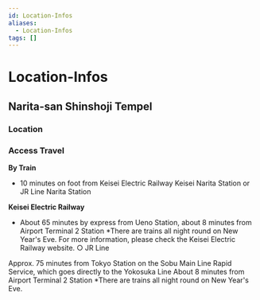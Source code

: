 ```yaml
---
id: Location-Infos
aliases:
  - Location-Infos
tags: []
---
```


# Location-Infos

## Narita-san Shinshoji Tempel

### Location

### Access Travel

**By Train**

- 10 minutes on foot from Keisei Electric Railway Keisei Narita Station or JR Line Narita Station

**Keisei Electric Railway**

- About 65 minutes by express from Ueno Station, about 8 minutes from Airport Terminal 2 Station
  \*There are trains all night round on New Year's Eve.
  For more information, please check the Keisei Electric Railway website.
  ○ JR Line

Approx. 75 minutes from Tokyo Station on the Sobu Main Line Rapid Service, which goes directly to the Yokosuka Line
About 8 minutes from Airport Terminal 2 Station
\*There are trains all night round on New Year's Eve.
